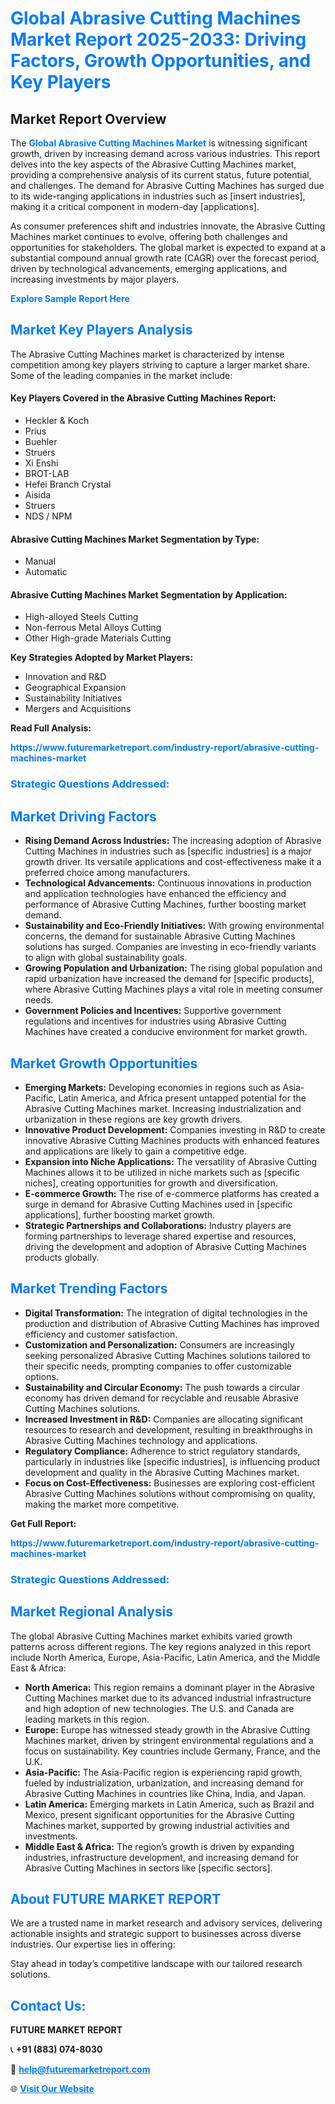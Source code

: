 <h1 style="color: #007BFF;">Global Abrasive Cutting Machines Market Report 2025-2033: Driving Factors, Growth Opportunities, and Key Players</h1>

<section id="overview">
<h2>Market Report Overview</h2>
<p>The <a href="https://www.futuremarketreport.com/industry-report/abrasive-cutting-machines-market" style="color: #007BFF; text-decoration: none;"><strong>Global Abrasive Cutting Machines Market</strong></a> is witnessing significant growth, driven by increasing demand across various industries. This report delves into the key aspects of the Abrasive Cutting Machines market, providing a comprehensive analysis of its current status, future potential, and challenges. The demand for Abrasive Cutting Machines has surged due to its wide-ranging applications in industries such as [insert industries], making it a critical component in modern-day [applications].</p>
<p>As consumer preferences shift and industries innovate, the Abrasive Cutting Machines market continues to evolve, offering both challenges and opportunities for stakeholders. The global market is expected to expand at a substantial compound annual growth rate (CAGR) over the forecast period, driven by technological advancements, emerging applications, and increasing investments by major players.</p>
</section>

<section id="overview">
<p><a href="https://www.futuremarketreport.com/request-sample/reportId=59399" style="color: #007BFF; text-decoration: none;"><strong>Explore Sample Report Here</strong></a></p>
</section>

<section id="key-players">
<h2 style="color: #007BFF;">Market Key Players Analysis</h2>
<p>The Abrasive Cutting Machines market is characterized by intense competition among key players striving to capture a larger market share. Some of the leading companies in the market include:</p>
<h4>Key Players Covered in the Abrasive Cutting Machines Report:</h4>
<ul><li>Heckler &amp; Koch</li><li>Prius</li><li>Buehler</li><li>Struers</li><li>Xi Enshi</li><li>BROT-LAB</li><li>Hefei Branch Crystal</li><li>Aisida</li><li>Struers</li><li>NDS / NPM</li></ul>
<h4>Abrasive Cutting Machines Market Segmentation by Type:</h4>
<ul><li>Manual</li><li>Automatic</li></ul>

<h4>Abrasive Cutting Machines Market Segmentation by Application:</h4>
<ul><li>High-alloyed Steels Cutting</li><li>Non-ferrous Metal Alloys Cutting</li><li>Other High-grade Materials Cutting</li></ul>
<p><strong>Key Strategies Adopted by Market Players:</strong></p>
<ul>
<li>Innovation and R&D</li>
<li>Geographical Expansion</li>
<li>Sustainability Initiatives</li>
<li>Mergers and Acquisitions</li>
</ul>
</section>

<section>
<p><strong>Read Full Analysis: </strong></p><a href="https://www.futuremarketreport.com/industry-report/abrasive-cutting-machines-market" style="color: #007BFF; text-decoration: none;"><strong>https://www.futuremarketreport.com/industry-report/abrasive-cutting-machines-market</strong></a>
<h3 style="color: #007BFF;">Strategic Questions Addressed:</h3>
</section>

<section id="driving-factors">
<h2 style="color: #007BFF;">Market Driving Factors</h2>
<ul>
<li><strong>Rising Demand Across Industries:</strong> The increasing adoption of Abrasive Cutting Machines in industries such as [specific industries] is a major growth driver. Its versatile applications and cost-effectiveness make it a preferred choice among manufacturers.</li>
<li><strong>Technological Advancements:</strong> Continuous innovations in production and application technologies have enhanced the efficiency and performance of Abrasive Cutting Machines, further boosting market demand.</li>
<li><strong>Sustainability and Eco-Friendly Initiatives:</strong> With growing environmental concerns, the demand for sustainable Abrasive Cutting Machines solutions has surged. Companies are investing in eco-friendly variants to align with global sustainability goals.</li>
<li><strong>Growing Population and Urbanization:</strong> The rising global population and rapid urbanization have increased the demand for [specific products], where Abrasive Cutting Machines plays a vital role in meeting consumer needs.</li>
<li><strong>Government Policies and Incentives:</strong> Supportive government regulations and incentives for industries using Abrasive Cutting Machines have created a conducive environment for market growth.</li>
</ul>
</section>

<section id="growth-opportunities">
<h2 style="color: #007BFF;">Market Growth Opportunities</h2>
<ul>
<li><strong>Emerging Markets:</strong> Developing economies in regions such as Asia-Pacific, Latin America, and Africa present untapped potential for the Abrasive Cutting Machines market. Increasing industrialization and urbanization in these regions are key growth drivers.</li>
<li><strong>Innovative Product Development:</strong> Companies investing in R&D to create innovative Abrasive Cutting Machines products with enhanced features and applications are likely to gain a competitive edge.</li>
<li><strong>Expansion into Niche Applications:</strong> The versatility of Abrasive Cutting Machines allows it to be utilized in niche markets such as [specific niches], creating opportunities for growth and diversification.</li>
<li><strong>E-commerce Growth:</strong> The rise of e-commerce platforms has created a surge in demand for Abrasive Cutting Machines used in [specific applications], further boosting market growth.</li>
<li><strong>Strategic Partnerships and Collaborations:</strong> Industry players are forming partnerships to leverage shared expertise and resources, driving the development and adoption of Abrasive Cutting Machines products globally.</li>
</ul>
</section>

<section id="trending-factors">
<h2 style="color: #007BFF;">Market Trending Factors</h2>
<ul>
<li><strong>Digital Transformation:</strong> The integration of digital technologies in the production and distribution of Abrasive Cutting Machines has improved efficiency and customer satisfaction.</li>
<li><strong>Customization and Personalization:</strong> Consumers are increasingly seeking personalized Abrasive Cutting Machines solutions tailored to their specific needs, prompting companies to offer customizable options.</li>
<li><strong>Sustainability and Circular Economy:</strong> The push towards a circular economy has driven demand for recyclable and reusable Abrasive Cutting Machines solutions.</li>
<li><strong>Increased Investment in R&D:</strong> Companies are allocating significant resources to research and development, resulting in breakthroughs in Abrasive Cutting Machines technology and applications.</li>
<li><strong>Regulatory Compliance:</strong> Adherence to strict regulatory standards, particularly in industries like [specific industries], is influencing product development and quality in the Abrasive Cutting Machines market.</li>
<li><strong>Focus on Cost-Effectiveness:</strong> Businesses are exploring cost-efficient Abrasive Cutting Machines solutions without compromising on quality, making the market more competitive.</li>
</ul>
</section>

<section>
<p><strong>Get Full Report: </strong></p><a href="https://www.futuremarketreport.com/industry-report/abrasive-cutting-machines-market" style="color: #007BFF; text-decoration: none;"><strong>https://www.futuremarketreport.com/industry-report/abrasive-cutting-machines-market</strong></a>
<h3 style="color: #007BFF;">Strategic Questions Addressed:</h3>
</section>


<section id="regional-analysis">
<h2 style="color: #007BFF;">Market Regional Analysis</h2>
<p>The global Abrasive Cutting Machines market exhibits varied growth patterns across different regions. The key regions analyzed in this report include North America, Europe, Asia-Pacific, Latin America, and the Middle East & Africa:</p>
<ul>
<li><strong>North America:</strong> This region remains a dominant player in the Abrasive Cutting Machines market due to its advanced industrial infrastructure and high adoption of new technologies. The U.S. and Canada are leading markets in this region.</li>
<li><strong>Europe:</strong> Europe has witnessed steady growth in the Abrasive Cutting Machines market, driven by stringent environmental regulations and a focus on sustainability. Key countries include Germany, France, and the U.K.</li>
<li><strong>Asia-Pacific:</strong> The Asia-Pacific region is experiencing rapid growth, fueled by industrialization, urbanization, and increasing demand for Abrasive Cutting Machines in countries like China, India, and Japan.</li>
<li><strong>Latin America:</strong> Emerging markets in Latin America, such as Brazil and Mexico, present significant opportunities for the Abrasive Cutting Machines market, supported by growing industrial activities and investments.</li>
<li><strong>Middle East & Africa:</strong> The region’s growth is driven by expanding industries, infrastructure development, and increasing demand for Abrasive Cutting Machines in sectors like [specific sectors].</li>
</ul>
</section>

<footer>
<h2 style="color: #007BFF;">About FUTURE MARKET REPORT</h2>
<p>We are a trusted name in market research and advisory services, delivering actionable insights and strategic support to businesses across diverse industries. Our expertise lies in offering:</p>

<p>Stay ahead in today’s competitive landscape with our tailored research solutions.</p>

<h2 style="color: #007BFF;">Contact Us:</h2>
<p><strong>FUTURE MARKET REPORT</strong></p>
<p>📞 <strong>+91 (883) 074-8030</strong></p>
<p>📧 <strong><a href="mailto:help@futuremarketreport.com" style="color: #007BFF;">help@futuremarketreport.com</a></strong></p>
<p>🌐 <strong><a href="https://www.futuremarketreport.com/" style="color: #007BFF;">Visit Our Website</a></strong></p>
</footer>